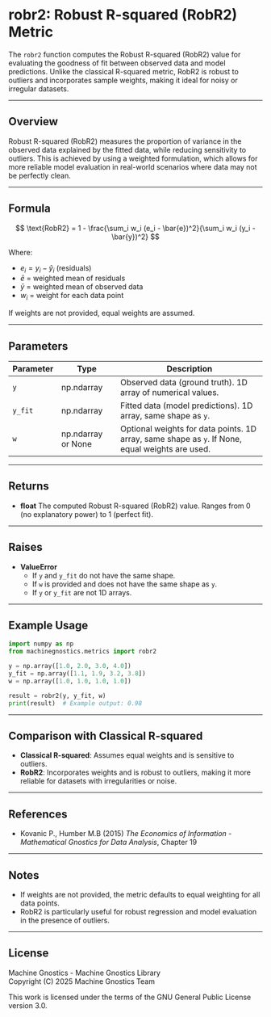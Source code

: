 # robr2: Robust R-squared (RobR2) Metric

The `robr2` function computes the Robust R-squared (RobR2) value for evaluating the goodness of fit between observed data and model predictions. Unlike the classical R-squared metric, RobR2 is robust to outliers and incorporates sample weights, making it ideal for noisy or irregular datasets.

---

## Overview

Robust R-squared (RobR2) measures the proportion of variance in the observed data explained by the fitted data, while reducing sensitivity to outliers. This is achieved by using a weighted formulation, which allows for more reliable model evaluation in real-world scenarios where data may not be perfectly clean.

---

## Formula

$$
\text{RobR2} = 1 - \frac{\sum_i w_i (e_i - \bar{e})^2}{\sum_i w_i (y_i - \bar{y})^2}
$$

Where:

- $e_i = y_i - \hat{y}_i$ (residuals)
- $\bar{e}$ = weighted mean of residuals
- $\bar{y}$ = weighted mean of observed data
- $w_i$ = weight for each data point

If weights are not provided, equal weights are assumed.

---

## Parameters

| Parameter | Type               | Description                                                                                       |
| --------- | ------------------ | ------------------------------------------------------------------------------------------------- |
| `y`     | np.ndarray         | Observed data (ground truth). 1D array of numerical values.                                       |
| `y_fit` | np.ndarray         | Fitted data (model predictions). 1D array, same shape as `y`.                                   |
| `w`     | np.ndarray or None | Optional weights for data points. 1D array, same shape as `y`. If None, equal weights are used. |

---

## Returns

- **float**
  The computed Robust R-squared (RobR2) value. Ranges from 0 (no explanatory power) to 1 (perfect fit).

---

## Raises

- **ValueError**
  - If `y` and `y_fit` do not have the same shape.
  - If `w` is provided and does not have the same shape as `y`.
  - If `y` or `y_fit` are not 1D arrays.

---

## Example Usage

```python
import numpy as np
from machinegnostics.metrics import robr2

y = np.array([1.0, 2.0, 3.0, 4.0])
y_fit = np.array([1.1, 1.9, 3.2, 3.8])
w = np.array([1.0, 1.0, 1.0, 1.0])

result = robr2(y, y_fit, w)
print(result)  # Example output: 0.98
```

---

## Comparison with Classical R-squared

- **Classical R-squared**: Assumes equal weights and is sensitive to outliers.
- **RobR2**: Incorporates weights and is robust to outliers, making it more reliable for datasets with irregularities or noise.

---

## References

- Kovanic P., Humber M.B (2015) *The Economics of Information - Mathematical Gnostics for Data Analysis*, Chapter 19

---

## Notes

- If weights are not provided, the metric defaults to equal weighting for all data points.
- RobR2 is particularly useful for robust regression and model evaluation in the presence of outliers.

---

## License

Machine Gnostics - Machine Gnostics Library  
Copyright (C) 2025  Machine Gnostics Team

This work is licensed under the terms of the GNU General Public License version 3.0.
